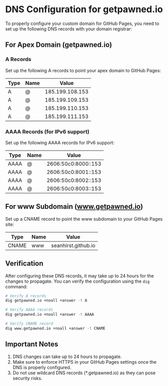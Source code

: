 # DNS Configuration for getpawned.io

To properly configure your custom domain for GitHub Pages, you need to set up the following DNS records with your domain registrar:

## For Apex Domain (getpawned.io)

### A Records
Set up the following A records to point your apex domain to GitHub Pages:

| Type | Name | Value |
|------|------|-------|
| A    | @    | 185.199.108.153 |
| A    | @    | 185.199.109.153 |
| A    | @    | 185.199.110.153 |
| A    | @    | 185.199.111.153 |

### AAAA Records (for IPv6 support)
Set up the following AAAA records for IPv6 support:

| Type  | Name | Value |
|-------|------|-------|
| AAAA  | @    | 2606:50c0:8000::153 |
| AAAA  | @    | 2606:50c0:8001::153 |
| AAAA  | @    | 2606:50c0:8002::153 |
| AAAA  | @    | 2606:50c0:8003::153 |

## For www Subdomain (www.getpawned.io)

Set up a CNAME record to point the www subdomain to your GitHub Pages site:

| Type  | Name | Value |
|-------|------|-------|
| CNAME | www  | seanhirst.github.io |

## Verification

After configuring these DNS records, it may take up to 24 hours for the changes to propagate. You can verify the configuration using the `dig` command:

```bash
# Verify A records
dig getpawned.io +noall +answer -t A

# Verify AAAA records
dig getpawned.io +noall +answer -t AAAA

# Verify CNAME record
dig www.getpawned.io +noall +answer -t CNAME
```

## Important Notes

1. DNS changes can take up to 24 hours to propagate.
2. Make sure to enforce HTTPS in your GitHub Pages settings once the DNS is properly configured.
3. Do not use wildcard DNS records (*.getpawned.io) as they can pose security risks.